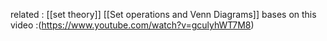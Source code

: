 
related : [[set theory]] [[Set operations and Venn Diagrams]]
bases on this video :(https://www.youtube.com/watch?v=gculyhWT7M8)

